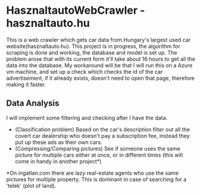 # HasznaltautoWebCrawler - hasznaltauto.hu

This is a web crawler which gets car data from Hungary's largest used car website(hasznaltauto.hu). This project is in progress, the algorithm for scraping is done and working, 
the database and model is set up. The problem arose that with its current form it'll take about 16 hours to get all the data into the database. My workaround will be that
I will run this on a Azure vm machine, and set up a check  which checks the id of the car advertisement, if it already exists, doesn't need to open that page,
therefore making it faster.

## Data Analysis
I will implement some filtering and checking after I have the data.
 - (Classification problem) Based on the car's description filter out all the covert car dealership who doesn't pay a subscription fee, instead they put up these ads as their own cars. 
 - (Compressing/Comparing pictures) See if someone uses the same picture for multiple cars either at once, or in different times (this will come in handy in another project*)
 
 
 *On ingatlan.com there are lazy real-estate agents who use the same pictures for multiple property. This is dominant in case of searching for a 'telek' (plot of land).

